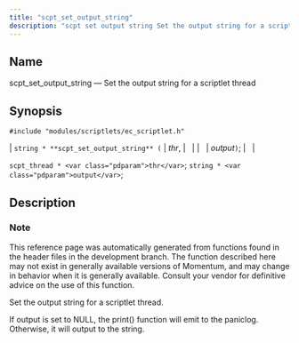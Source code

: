 ```yaml
---
title: "scpt_set_output_string"
description: "scpt set output string Set the output string for a scriptlet thread string scpt set output string thr output scpt thread thr string output This reference page was automatically generated from functions found in the header files in the development branch The function described here may not exist in generally..."
---
```


<a name="apis.scpt_set_output_string"></a> 
## Name

scpt_set_output_string — Set the output string for a scriptlet thread

## Synopsis

`#include "modules/scriptlets/ec_scriptlet.h"`

| `string * **scpt_set_output_string** (` | <var class="pdparam">thr</var>, |   |
|   | <var class="pdparam">output</var>`)`; |   |

`scpt_thread * <var class="pdparam">thr</var>`;
`string * <var class="pdparam">output</var>`;<a name="idp59528560"></a> 
## Description

### Note

This reference page was automatically generated from functions found in the header files in the development branch. The function described here may not exist in generally available versions of Momentum, and may change in behavior when it is generally available. Consult your vendor for definitive advice on the use of this function.

Set the output string for a scriptlet thread.

If output is set to NULL, the print() function will emit to the paniclog. Otherwise, it will output to the string.